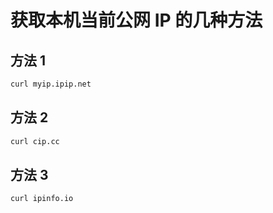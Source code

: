 # 获取本机当前公网 IP 的几种方法

## 方法 1

```bash
curl myip.ipip.net
```

## 方法 2

```bash
curl cip.cc
```

## 方法 3

```bash
curl ipinfo.io
```
